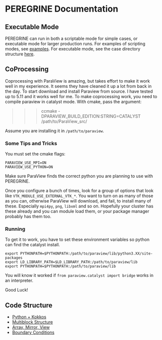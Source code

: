 # PEREGRINE Documentation


## Executable Mode

PEREGRINE can run in both a scriptable mode for simple cases, or executable mode for larger production runs. For examples of scripting modes, see [examples](../examples). For executable mode, see the case directory structure [here](./executableMode.md).

## CoProcessing

Coprocessing with ParaView is amazing, but takes effort to make it work well in my experience. It seems they have cleaned it up a lot from back in the day. To start download and install Paraview from source. I have tested up to 5.11 and it works well for me. To make coprocessing work, you need to compile paraview in catalyst mode. With cmake, pass the argument:

>>> ccmake -DPARAVIEW_BUILD_EDITION:STRING=CATALYST /path/to/ParaView_src/

Assume you are installing it in `/path/to/paraview`.

### Some Tips and Tricks 

You must set the cmake flags:
```
PARAVIEW_USE_MPI=ON
PARAVIEW_USE_PYTHON=ON
```

Make sure ParaView finds the correct python you are planning to use with PEREGRINE. 

Once you configure a bunch of times, look for a group of options that look like `VTK_MODULE_USE_EXTERNAL_VTK_*`. You want to turn on as many of those as you can, otherwise ParaView will download, and fail, to install many of these. Especially `mpi4py`, `png`, `libxml` and so on. Hopefully your cluster has these already and you can module load them, or your package manager probably has them too. 


### Running

To get it to work, you have to set these environment variables so python can find the catalyst install.

```
export PYTHONPATH=$PYTHONPATH:/path/to/paraview/lib/python3.XX/site-packages
export LD_LIBRARY_PATH=$LD_LIBRARY_PATH:/path/to/paraview/lib
export PYTHONPATH=$PYTHONPATH:/path/to/paraview/lib
```

You will know it worked if `from paraview.catalyst import bridge` works in an interpreter.

Good Luck!


## Code Structure
  * [Python + Kokkos](./codeStructure/pythonKokkos.md)
  * [Multiblock Structure](./codeStructure/multiblock.md)
  * [Array, Mirror, View](./codeStructure/arrayMirrorView.md)
  * [Boundary Conditions](./boundaryConditions.md)
